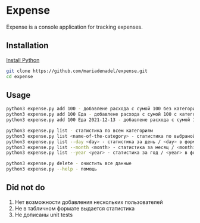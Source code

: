 # Expense

Expense is a console application for tracking expenses.


## Installation

[Install Python](https://www.python.org/downloads/)

```bash
git clone https://github.com/mariadenadel/expense.git
cd expense
```

## Usage

```bash
python3 expense.py add 100 - добавлене расхода с сумой 100 без категории и на сегодня
python3 expense.py add 100 Еда - добавлене расхода с сумой 100 с категорией Еда на сегодня
python3 expense.py add 100 Еда 2021-12-13 - добавлене расхода с сумой 100 с категорией Еда на 13 декабря 2021

python3 expense.py list - статистика по всем категориям
python3 expense.py list <name-of-the-category> - статистика по выбраной категории
python3 expense.py list --day <day> - статистика за день / <day> в формате YYYY-MM-DD
python3 expense.py list --month <month> - статистика за месяц / <month> в формате YYYY-MM
python3 expense.py list --year <year> - статистика за год / <year> в формате YYYY-MM

python3 expense.py delete - очистить все данные
python3 expense.py --help - помощь
```

## Did not do

1. Нет возможности добавления нескольких пользователей
2. Не в табличном формате выдается статистика
3. Не дописаны unit tests